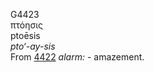 <body>
  <p>G4423<br>  πτόησις  <br> ptoēsis  <br><i>pto‘-ay-sis </i><br>From <a href="g4422.htm">4422</a>  <i>alarm:</i> - amazement.<br></p>
 </body>